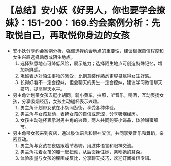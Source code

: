 # 【总结】安小妖《好男人，你也要学会撩妹》：151-200：169.约会案例分析：先取悦自己，再取悦你身边的女孩

-   安小妖分享约会案例分析，强调选择约会地点的重要性，建议根据自信程度和女生兴趣选择熟悉或陌生地点。
    1.  选择熟悉地点可降低风险，展示魅力；选择陌生地点可创造特殊记忆，增加新鲜感。
    2.  坦诚表达对陌生事物的感受，比刻意装作熟悉更容易赢得女生好感。
    3.  长得好看不一定会撩妹，但会聊天的男生一定会撩妹，建议学习微信聊天技巧，提高聊天水平。
-   男主角计划带女孩去逛小胡同，骑小黄车，拍照，听音乐，喝酒，互动表扬女孩，分享吸烟经历，女孩主动碰杯表示兴趣。
    1.  男主角计划带女孩在小胡同逛街，享受各种体验。
    2.  男主角与女孩互动，表扬女孩的自信或羞涩，分享吸烟经历。
    3.  女孩主动碰杯表示对男主角的兴趣，两人共同购买小饰品，体验甜蜜细节。
-   男主角带女孩来到夜店，通过肢体语言和眼神交流，共同享受音乐和舞蹈，亲密互动。
    1.  男主角与女孩在夜店跟着节奏嗨，用肢体语言和眼神交流。
    2.  男主角扶着女孩的腰一起扭动，从后面挽住她，亲吻她的耳朵。
    3.  体验质量与女孩的腰围成反比，分享聊天技巧，欢迎订阅微信专辑。